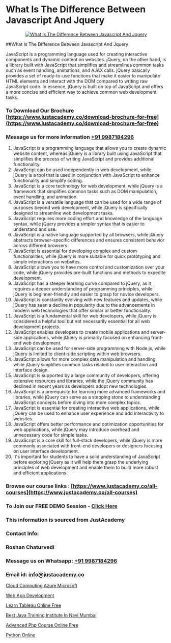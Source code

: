 # What Is The Difference Between Javascript And Jquery

<p align="center">
  <a href="https://justacademy.co/course-detail/javascript-training">
    <img src="https://justacademy.co/storage2/course_image/1676636853_course_image.webp" alt="What Is The Difference Between Javascript And Jquery">
  </a>
</p>
##What Is The Difference Between Javascript And Jquery

JavaScript is a programming language used for creating interactive components and dynamic content on websites. jQuery, on the other hand, is a library built with JavaScript that simplifies and streamlines common tasks such as event handling, animations, and AJAX calls. jQuery basically provides a set of ready-to-use functions that make it easier to manipulate HTML elements and interact with the DOM compared to writing raw JavaScript code. In essence, jQuery is built on top of JavaScript and offers a more concise and efficient way to achieve common web development tasks.
### To Download Our Brochure [https://www.justacademy.co/download-brochure-for-free](https://www.justacademy.co/download-brochure-for-free)
### Message us for more information [+91 9987184296](https://api.whatsapp.com/send?phone=919987184296)
1) JavaScript is a programming language that allows you to create dynamic website content, whereas jQuery is a library built using JavaScript that simplifies the process of writing JavaScript and provides additional functionality.
2) JavaScript can be used independently in web development, while jQuery is a tool that is used in conjunction with JavaScript to enhance functionality and simplify coding.
3) JavaScript is a core technology for web development, while jQuery is a framework that simplifies common tasks such as DOM manipulation, event handling, and animation.
4) JavaScript is a versatile language that can be used for a wide range of purposes beyond web development, while jQuery is specifically designed to streamline web development tasks.
5) JavaScript requires more coding effort and knowledge of the language syntax, while jQuery provides a simpler syntax that is easier to understand and use.
6) JavaScript is a native language supported by all browsers, while jQuery abstracts browser-specific differences and ensures consistent behavior across different browsers.
7) JavaScript is essential for developing complex and custom functionalities, while jQuery is more suitable for quick prototyping and simple interactions on websites.
8) JavaScript allows you to have more control and customization over your code, while jQuery provides pre-built functions and methods to expedite development.
9) JavaScript has a steeper learning curve compared to jQuery, as it requires a deeper understanding of programming principles, while jQuery is beginner-friendly and easier to grasp for novice developers.
10) JavaScript is constantly evolving with new features and updates, while jQuery has seen a decline in popularity due to the advancements in modern web technologies that offer similar or better functionality.
11) JavaScript is a fundamental skill for web developers, while jQuery is considered a helpful tool but not necessarily essential for all web development projects.
12) JavaScript enables developers to create mobile applications and server-side applications, while jQuery is primarily focused on enhancing front-end web development.
13) JavaScript can be used for server-side programming with Node.js, while jQuery is limited to client-side scripting within web browsers.
14) JavaScript allows for more complex data manipulation and handling, while jQuery simplifies common tasks related to user interaction and interface design.
15) JavaScript is supported by a large community of developers, offering extensive resources and libraries, while the jQuery community has declined in recent years as developers adopt new technologies.
16) JavaScript is a prerequisite for learning more advanced frameworks and libraries, while jQuery can serve as a stepping stone to understanding JavaScript concepts before diving into more complex topics.
17) JavaScript is essential for creating interactive web applications, while jQuery can be used to enhance user experience and add interactivity to websites.
18) JavaScript offers better performance and optimization opportunities for web applications, while jQuery may introduce overhead and unnecessary code for simple tasks.
19) JavaScript is a core skill for full-stack developers, while jQuery is more commonly associated with front-end developers or designers focusing on user interface development.
20) It's important for students to have a solid understanding of JavaScript before exploring jQuery as it will help them grasp the underlying principles of web development and enable them to build more robust and efficient applications.

### Browse our course links : [https://www.justacademy.co/all-courses](https://www.justacademy.co/all-courses) 
### To Join our FREE DEMO Session - [Click Here](https://www.justacademy.co/register-for-course-demo)


### This information is sourced from JustAcademy
### Contact Info:
### Roshan Chaturvedi
### Message us on Whatsapp: [+91 9987184296](https://api.whatsapp.com/send?phone=919987184296)
### Email id: [info@justacademy.co](mailto:info@justacademy.co)
                
[Cloud Computing Azure Microsoft](https://www.linkedin.com/pulse/cloud-computing-azure-microsoft-justacademy-hyderabad-62b1c?trackingId=YgnN4MWF8fkPtW42tJnmQg%3D%3D&lipi=urn%3Ali%3Apage%3Ad_flagship3_company_admin%3B21p%2FmdWOSTyqjrKANsKvxw%3D%3D)

[Web App Development](https://www.linkedin.com/pulse/web-app-development-software-training-mountain-view-ifive?trackingId=Bvwu%2Bec6tE7miw02VWmXuA%3D%3D&lipi=urn%3Ali%3Apage%3Ad_flagship3_company_admin%3BRmRTtwAISLyMmFqcBdL04g%3D%3D)

[Learn Tableau Online Free](https://medium.com/@kamblerajas684/learn-tableau-online-free-471c9fd67bd2)

[Best Java Training Institute In Navi Mumbai](https://medium.com/@mahi3106/best-java-training-institute-in-navi-mumbai-998ec853a64c)

[Advanced Php Course Online Free](https://justacademyin.github.io/justacademy/advanced-php-course-online-free)

[Python Online](https://justacademyin.github.io/justacademy/python-online)

